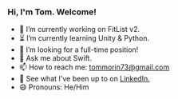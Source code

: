 ### Hi, I'm Tom. Welcome!

- 📱 I’m currently working on FitList v2.
- ⏳ I’m currently learning Unity & Python.
- 🎊 I’m looking for a full-time position!
- 💬 Ask me about Swift.
- 📫 How to reach me: tommorin73@gmail.com
- 💼 See what I've been up to on [LinkedIn.](https://www.linkedin.com/in/thomasmorinau/)
- 😄 Pronouns: He/Him
